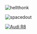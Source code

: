 ![hellthonk](https://i.imgur.com/FqSs6be.png)

![spacedout](https://i.imgur.com/LUqdG3w.jpg)

[![Audi R8](http://img.youtube.com/vi/KOxbO0EI4MA/0.jpg)](https://www.youtube.com/watch?v=KOxbO0EI4MA "Audi R8")
